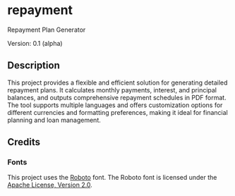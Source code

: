 # repayment
Repayment Plan Generator

Version: 0.1 (alpha)

## Description

This project provides a flexible and efficient solution for generating detailed repayment plans. It calculates monthly payments, interest, and principal balances, and outputs comprehensive repayment schedules in PDF format. The tool supports multiple languages and offers customization options for different currencies and formatting preferences, making it ideal for financial planning and loan management.

## Credits

### Fonts

This project uses the [Roboto](https://fonts.google.com/specimen/Roboto) font. The Roboto font is licensed under the [Apache License, Version 2.0](https://www.apache.org/licenses/LICENSE-2.0).
